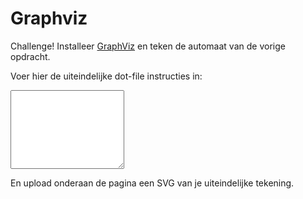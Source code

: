 # Graphviz

Challenge! Installeer [GraphViz](https://www.graphviz.org/) en teken de automaat van de vorige opdracht.

Voer hier de uiteindelijke dot-file instructies in:

<textarea name="form[source]" rows="8" required></textarea>

En upload onderaan de pagina een SVG van je uiteindelijke tekening.
